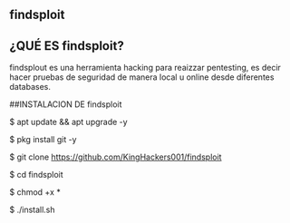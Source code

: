 ## findsploit

## ¿QUÉ ES findsploit?

findsplout es una herramienta hacking para reaizzar pentesting, es decir hacer pruebas de seguridad de manera local u online desde diferentes databases.

##INSTALACION DE findsploit

$ apt update && apt upgrade -y

$ pkg install git -y

$ git clone https://github.com/KingHackers001/findsploit

$ cd findsploit

$ chmod +x *

$ ./install.sh
